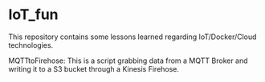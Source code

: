 # IoT_fun
This repository contains some lessons learned regarding IoT/Docker/Cloud technologies.

MQTTtoFirehose: This is a script grabbing data from a MQTT Broker and writing it to a S3 bucket through a Kinesis Firehose.
